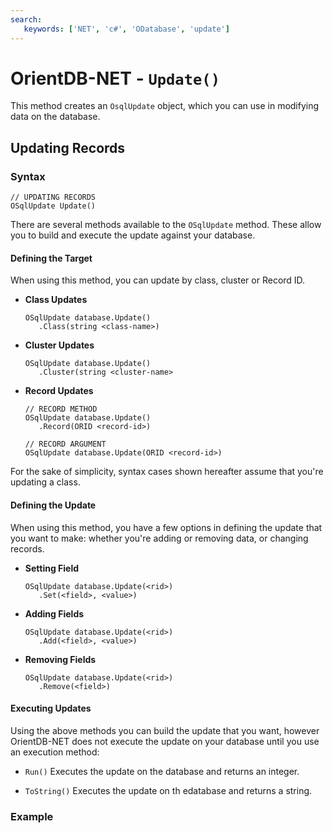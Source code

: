 ```yaml
---
search:
   keywords: ['NET', 'c#', 'ODatabase', 'update']
---
```


# OrientDB-NET - `Update()`

This method creates an `OsqlUpdate` object, which you can use in modifying data on the database.

## Updating Records

### Syntax

```
// UPDATING RECORDS
OSqlUpdate Update()
```

There are several methods available to the `OSqlUpdate` method.  These allow you to build and execute the update against your database.


#### Defining the Target

When using this method, you can update by class, cluster or Record ID.

- **Class Updates**

  ```
  OSqlUpdate database.Update()
     .Class(string <class-name>)
  ```

- **Cluster Updates**

  ```
  OSqlUpdate database.Update()
     .Cluster(string <cluster-name>
  ```

- **Record Updates**

  ```
  // RECORD METHOD
  OSqlUpdate database.Update()
     .Record(ORID <record-id>)

  // RECORD ARGUMENT
  OSqlUpdate database.Update(ORID <record-id>)
  ```

For the sake of simplicity, syntax cases shown hereafter assume that you're updating a class.

#### Defining the Update

When using this method, you have a few options in defining the update that you want to make: whether you're adding or removing data, or changing records.

- **Setting Field**

  ```
  OSqlUpdate database.Update(<rid>)
     .Set(<field>, <value>)
  ```

- **Adding Fields**

  ```
  OSqlUpdate database.Update(<rid>)
     .Add(<field>, <value>)
  ```

- **Removing Fields**

  ```
  OSqlUpdate database.Update(<rid>)
     .Remove(<field>)
  ```

#### Executing Updates

Using the above methods you can build the update that you want, however OrientDB-NET does not execute the update on your database until you use an execution method: 

- `Run()` Executes the update on the database and returns an integer.

- `ToString()` Executes the update on th edatabase and returns a string.


### Example

